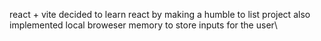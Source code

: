 react + vite
decided to learn react by making a humble to list project
also implemented local broweser memory to store inputs for the user\

